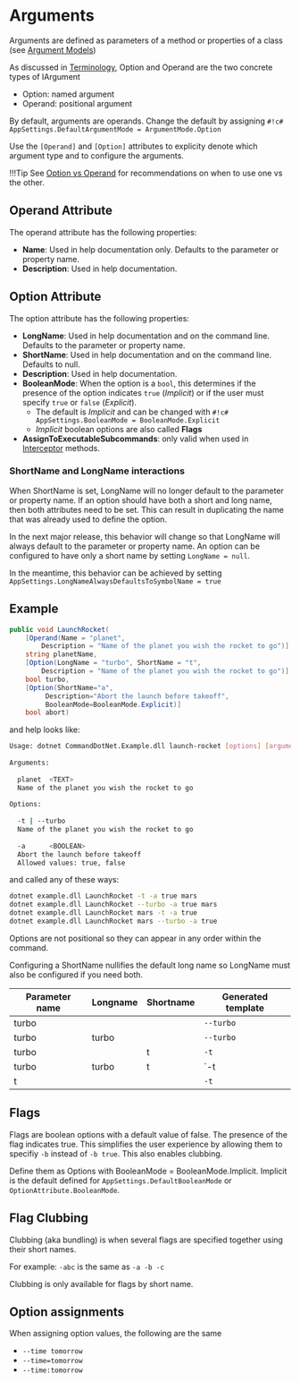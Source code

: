 # Arguments

Arguments are defined as parameters of a method or properties of a class (see [Argument Models](argument-models.md))

As discussed in [Terminology](argument-terminology.md), Option and Operand are the two concrete types of IArgument

* Option: named argument
* Operand: positional argument

By default, arguments are operands. Change the default by assigning `#!c# AppSettings.DefaultArgumentMode = ArgumentMode.Option`

Use the `[Operand]` and `[Option]` attributes to explicity denote which argument type and to configure the arguments.

!!!Tip
    See [Option vs Operand](option-or-operand.md) for recommendations on when to use one vs the other.

## Operand Attribute

The operand attribute has the following properties:

* __Name__: Used in help documentation only. Defaults to the parameter or property name.
* __Description__: Used in help documentation.

## Option Attribute

The option attribute has the following properties:

* __LongName__: Used in help documentation and on the command line. Defaults to the parameter or property name.
* __ShortName__: Used in help documentation and on the command line. Defaults to null.
* __Description__: Used in help documentation.
* __BooleanMode__: When the option is a `bool`, this determines if the presence of the option 
  indicates `true` (_Implicit_) or if the user must specify `true` or `false` (_Explicit_). 
    * The default is _Implicit_ and can be changed with `#!c# AppSettings.BooleanMode = BooleanMode.Explicit`
    * _Implicit_ boolean options are also called __Flags__
* __AssignToExecutableSubcommands__: only valid when used in [Interceptor](../Extensibility/interceptors.md) methods.

### ShortName and LongName interactions
When ShortName is set, LongName will no longer default to the parameter or property name. If an option should have both a short and long name, then both attributes need to be set. This can result in duplicating the name that was already used to define the option.

In the next major release, this behavior will change so that LongName will always default to the parameter or property name. 
An option can be configured to have only a short name by setting `LongName = null`.

In the meantime, this behavior can be achieved by setting `AppSettings.LongNameAlwaysDefaultsToSymbolName = true`

## Example

``` c#
public void LaunchRocket(
    [Operand(Name = "planet", 
        Description = "Name of the planet you wish the rocket to go")] 
    string planetName,
    [Option(LongName = "turbo", ShortName = "t", 
        Description = "Name of the planet you wish the rocket to go")] 
    bool turbo,
    [Option(ShortName="a",
         Description="Abort the launch before takeoff", 
         BooleanMode=BooleanMode.Explicit)]
    bool abort)
```

and help looks like:

```bash
Usage: dotnet CommandDotNet.Example.dll launch-rocket [options] [arguments]  
                                                                             
Arguments:                                                                   
                                                                             
  planet  <TEXT>                                                             
  Name of the planet you wish the rocket to go                               
                                                                             
Options:                                                                     
                                                                             
  -t | --turbo                                                               
  Name of the planet you wish the rocket to go                               
                                                                             
  -a      <BOOLEAN>                                                    
  Abort the launch before takeoff                                            
  Allowed values: true, false                                                
```

and called any of these ways:

```bash
dotnet example.dll LaunchRocket -t -a true mars
dotnet example.dll LaunchRocket --turbo -a true mars
dotnet example.dll LaunchRocket mars -t -a true
dotnet example.dll LaunchRocket mars --turbo -a true
```

Options are not positional so they can appear in any order within the command.

Configuring a ShortName nullifies the default long name 
so LongName must also be configured if you need both.

| Parameter name | Longname | Shortname | Generated template
| --- | --- | --- | --- |
| turbo |  |  | `--turbo` |
| turbo | turbo |  | `--turbo` |
| turbo |  | t | `-t` |
| turbo | turbo | t | `-t | --turbo` |
| t |  |  | `-t` |

## Flags

Flags are boolean options with a default value of false. The presence of the flag indicates true. This simplifies the user experience by allowing them to specifiy `-b` instead of `-b true`.  This also enables clubbing.

Define them as Options with BooleanMode = BooleanMode.Implicit. Implicit is the default defined for `AppSettings.DefaultBooleanMode` or `OptionAttribute.BooleanMode`.

## Flag Clubbing

Clubbing (aka bundling) is when several flags are specified together using their short names. 

For example: `-abc` is the same as `-a -b -c`

Clubbing is only available for flags by short name.

## Option assignments

When assigning option values, the following are the same

* `--time tomorrow`
* `--time=tomorrow`
* `--time:tomorrow`